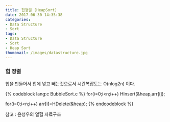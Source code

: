 ```yaml
---
title: 힙정렬 (HeapSort)
date: 2017-06-30 14:35:38
categories:
- Data Structure
- Sort
tags:
- Data Structure
- Sort
- Heap Sort
thumbnail: /images/datastructure.jpg
---
```

### 힙 정렬
힙을 만들어서 힙에 넣고 빼는것으로서 시간복잡도는 O(nlog2n) 이다.

{% codeblock lang:c BubbleSort.c  %}
for(i=0;i<n;i++)
	HInsert(&heap,arr[i]);

for(i=0;i<n;i++)
	arr[i]=HDelete(&heap);
{% endcodeblock %}


참고 : 윤성우의 열혈 자료구조
